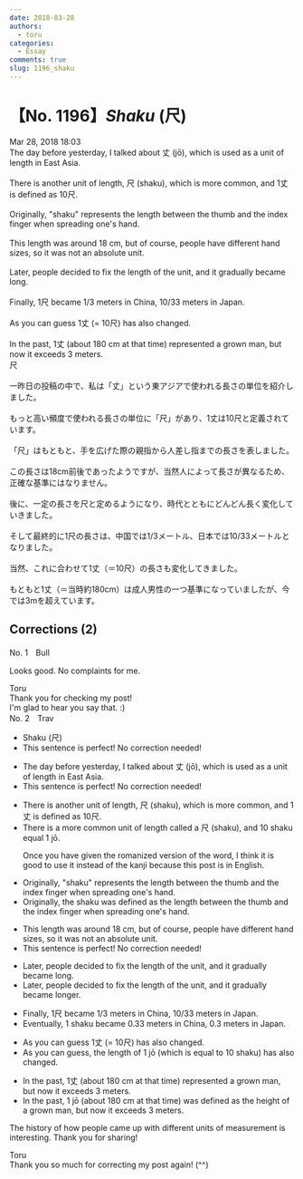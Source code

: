 ```yaml
---
date: 2018-03-28
authors:
  - toru
categories:
  - Essay
comments: true
slug: 1196_shaku
---
```


# 【No. 1196】<strong><em>Shaku</strong></em> (尺)
<div class="date">Mar 28, 2018 18:03</div>
<div id="post"><div id="body_show_ori">
The day before yesterday, I talked about 丈 (jō), which is used as a unit of length in East Asia.<br/><br/>There is another unit of length, 尺 (shaku), which is more common, and 1丈 is defined as 10尺.<br/><br/>Originally, "shaku" represents the length between the thumb and the index finger when spreading one's hand.<br/><br/>This length was around 18 cm, but of course, people have different hand sizes, so it was not an absolute unit.<br/><br/>Later, people decided to fix the length of the unit, and it gradually became long.<br/><br/>Finally, 1尺 became 1/3 meters in China, 10/33 meters in Japan.<br/><br/>As you can guess 1丈 (= 10尺) has also changed.<br/><br/>In the past, 1丈 (about 180 cm at that time) represented a grown man, but now it exceeds 3 meters.
</div></div>

<!-- more -->

<div id="post_ja"><div id="body_show_mo">
尺<br/><br/>一昨日の投稿の中で、私は「丈」という東アジアで使われる長さの単位を紹介しました。<br/><br/>もっと高い頻度で使われる長さの単位に「尺」があり、1丈は10尺と定義されています。<br/><br/>「尺」はもともと、手を広げた際の親指から人差し指までの長さを表しました。<br/><br/>この長さは18cm前後であったようですが、当然人によって長さが異なるため、正確な基準にはなりません。<br/><br/>後に、一定の長さを尺と定めるようになり、時代とともにどんどん長く変化していきました。<br/><br/>そして最終的に1尺の長さは、中国では1/3メートル、日本では10/33メートルとなりました。<br/><br/>当然、これに合わせて1丈（＝10尺）の長さも変化してきました。<br/><br/>もともと1丈（＝当時約180cm）は成人男性の一つ基準になっていましたが、今では3mを超えています。
</div></div>

## Corrections (2)
<div id="block"><div class="first_name"> No. 1　<span class="just_name">Bull</span></div><div id="block2">
<p class="comment_small">
 Looks good. No complaints for me.
</p>

</div><div class="name"><span class="just_name">Toru</span><br>
Thank you for checking my post!<br/>I'm glad to hear you say that. :)
</div>
</div>
<div id="block"><div class="first_name"> No. 2　<span class="just_name">Trav</span></div><div id="block2">
<ul class="correction_field">
<li class="incorrect">Shaku (尺)</li>
<li class="corrected perfect">This sentence is perfect! No correction needed!</li>
</ul>
<ul class="correction_field">
<li class="incorrect">The day before yesterday, I talked about 丈 (jō), which is used as a unit of length in East Asia.</li>
<li class="corrected perfect">This sentence is perfect! No correction needed!</li>
</ul>
<ul class="correction_field">
<li class="incorrect">There is another unit of length, 尺 (shaku), which is more common, and 1丈 is defined as 10尺.</li>
<li class="corrected correct">
There is a <span class="f_blue">more common</span> unit of length <span class="f_blue">called a</span> 尺 (shaku), <span class="f_blue">and 10 shaku equal</span> 1 <span class="f_blue">jō</span><span class="f_blue">.</span>
<p class="correction_comment">Once you have given the romanized version of the word, I think it is good to use it instead of the kanji because this post is in English.</p>
</li>
</ul>
<ul class="correction_field">
<li class="incorrect">Originally, "shaku" represents the length between the thumb and the index finger when spreading one's hand.</li>
<li class="corrected correct">
Originally, <span class="f_blue">the</span> shaku <span class="f_blue">was defined as </span>the length between the thumb and the index finger when spreading one's hand.
</li>
</ul>
<ul class="correction_field">
<li class="incorrect">This length was around 18 cm, but of course, people have different hand sizes, so it was not an absolute unit.</li>
<li class="corrected perfect">This sentence is perfect! No correction needed!</li>
</ul>
<ul class="correction_field">
<li class="incorrect">Later, people decided to fix the length of the unit, and it gradually became long.</li>
<li class="corrected correct">
Later, people decided to fix the length of the unit, and it gradually became long<span class="f_blue">er</span>.
</li>
</ul>
<ul class="correction_field">
<li class="incorrect">Finally, 1尺 became 1/3 meters in China, 10/33 meters in Japan.</li>
<li class="corrected correct">
<span class="f_blue">Eventually,</span> 1 <span class="f_blue">shaku </span>became <span class="f_blue">0.33</span> meters in China, <span class="f_blue">0.3 </span>meters in Japan.
</li>
</ul>
<ul class="correction_field">
<li class="incorrect">As you can guess 1丈 (= 10尺) has also changed.</li>
<li class="corrected correct">
As you can guess, <span class="f_blue">the length of</span> 1 jō (<span class="f_blue">which is equal to</span> 10 <span class="f_blue">shaku</span>) has also changed.
</li>
</ul>
<ul class="correction_field">
<li class="incorrect">In the past, 1丈 (about 180 cm at that time) represented a grown man, but now it exceeds 3 meters.</li>
<li class="corrected correct">
In the past, 1 <span class="f_blue">jō </span>(about 180 cm at that time) <span class="f_blue">was defined as the height of</span> a grown man, but now it exceeds<span class="f_blue"> </span>3 meters.
</li>
</ul>
<p class="comment_small">
 The history of how people came up with different units of measurement is interesting.  Thank you for sharing!
</p>

</div><div class="name"><span class="just_name">Toru</span><br>
Thank you so much for correcting my post again! (^^)
</div>
</div>
